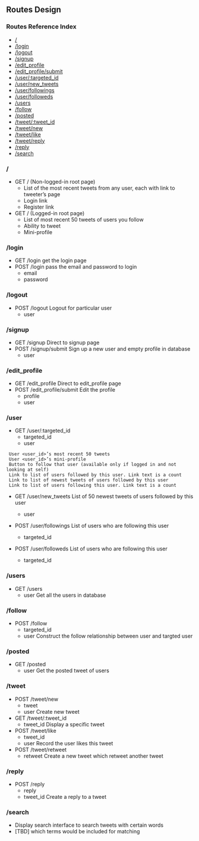 ## Routes Design

### Routes Reference Index
* [/](#r01)
* [/login](#r02)
* [/logout](#r03)
* [/signup](#r04)
* [/edit_profile](#r05)
* [/edit_profile/submit](#05)
* [/user/:targeted_id](#r06)
* [/user/new_tweets](#r06)
* [/user/followings](#06)
* [/user/followeds](#06)
* [/users](#r07)
* [/follow](#r08)
* [/posted](#r09)
* [/tweet/:tweet_id](#r10)
* [/tweet/new](#r10)
* [/tweet/like](#r10)
* [/tweet/reply](#r10)
* [/reply](#r11)
* [/search](#r12)

### <a name="r01"></a> /
* GET / (Non-logged-in root page)
    - List of the most recent tweets from any user, each with link to tweeter’s page
    - Login link
    - Register link
* GET / (Logged-in root page)
    - List of most recent 50 tweets of users you follow
    - Ability to tweet
    - Mini-profile

### <a name="r02"></a> /login
* GET /login
get the login page
* POST /login
pass the email and password to login
    - email
    - password

### <a name="r03"></a> /logout
* POST /logout
Logout for particular user
    - user

### <a name="r04"></a> /signup
* GET /signup
Direct to signup page
* POST /signup/submit
Sign up a new user and empty profile in database
    - user

### <a name="r05"></a> /edit_profile
* GET /edit_profile
Direct to edit_profile page
* POST /edit_profile/submit
Edit the profile
    - profile
    - user

### <a name="r06"></a> /user
* GET /user/:targeted_id
    - targeted_id
    - user
```` 
 User <user_id>’s most recent 50 tweets
 User <user_id>’s mini-profile
 Button to follow that user (available only if logged in and not looking at self)
 Link to list of users followed by this user. Link text is a count
 Link to list of newest tweets of users followed by this user
 Link to list of users following this user. Link text is a count 
````

* GET /user/new_tweets
List of 50 newest tweets of users followed by this user
    - user


* POST /user/followings
List of users who are following this user
    - targeted_id

* POST /user/followeds
List of users who are following this user
    - targeted_id

### <a name="r07"></a> /users
* GET /users
    - user
Get all the users in database

### <a name="r08"></a> /follow
* POST /follow
    - targeted_id
    - user
Construct the follow relationship between user and targted user

### <a name="r09"></a> /posted
* GET /posted
    - user
Get the posted tweet of users

### <a name="r10"></a> /tweet
* POST /tweet/new
    - tweet
    - user
Create new tweet
* GET /tweet/:tweet_id
    - tweet_id
Display a specific tweet
* POST /tweet/like
    - tweet_id
    - user
Record the user likes this tweet
* POST /tweet/retweet
    - retweet
Create a new tweet which retweet another tweet

### <a name="r11"></a> /reply
* POST /reply
    - reply
    - tweet_id
Create a reply to a tweet

### <a name="r12"></a> /search
* Display search interface to search tweets with certain words
* [TBD] which terms would be included for matching

